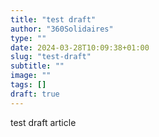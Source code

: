 ```yaml
---
title: "test draft"
author: "360Solidaires"
type: ""
date: 2024-03-28T10:09:38+01:00
slug: "test-draft"
subtitle: ""
image: ""
tags: []
draft: true
---
```


test draft article
